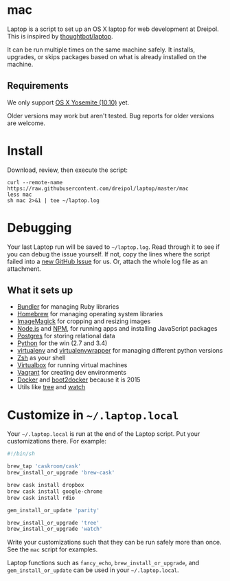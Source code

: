 # mac

Laptop is a script to set up an OS X laptop for web development at Dreipol.
This is inspired by [thoughtbot/laptop](https://github.com/thoughtbot/laptop).

It can be run multiple times on the same machine safely.
It installs, upgrades, or skips packages
based on what is already installed on the machine.

Requirements
------------

We only support [OS X Yosemite (10.10)](https://www.apple.com/osx/) yet.

Older versions may work but aren't tested. Bug reports for older
versions are welcome.

# Install

Download, review, then execute the script:

```
curl --remote-name https://raw.githubusercontent.com/dreipol/laptop/master/mac
less mac
sh mac 2>&1 | tee ~/laptop.log
```

# Debugging

Your last Laptop run will be saved to `~/laptop.log`. Read through it to see if
you can debug the issue yourself. If not, copy the lines where the script
failed into a [new GitHub
Issue](https://github.com/dreipol/laptop/issues/new) for us. Or, attach the
whole log file as an attachment.

What it sets up
---------------

* [Bundler] for managing Ruby libraries
* [Homebrew] for managing operating system libraries
* [ImageMagick] for cropping and resizing images
* [Node.js] and [NPM], for running apps and installing JavaScript packages
* [Postgres] for storing relational data
* [Python] for the win (2.7 and 3.4)
* [virtualenv] and [virtualenvwrapper] for managing different python versions 
* [Zsh] as your shell
* [Virtualbox] for running virtual machines 
* [Vagrant] for creating dev environments
* [Docker] and [boot2docker] because it is 2015 
* Utils like [tree] and [watch]

[Bundler]: http://bundler.io/
[Homebrew]: http://brew.sh/
[ImageMagick]: http://www.imagemagick.org/
[Node.js]: http://nodejs.org/
[NPM]: https://www.npmjs.org/
[Postgres]: http://www.postgresql.org/
[Python]: https://www.python.org/ 
[Zsh]: http://www.zsh.org/
[virtualenvwrapper]: https://pypi.python.org/pypi/virtualenvwrapper
[virtualenv]: https://pypi.python.org/pypi/virtualenv 
[Virtualbox]: https://www.virtualbox.org/
[Vagrant]: https://www.vagrantup.com/
[Docker]: https://www.docker.com/
[boot2docker]: http://boot2docker.io/
[tree]: https://en.wikipedia.org/wiki/Tree_%28Unix%29
[watch]: https://en.wikipedia.org/wiki/Watch_%28Unix%29

# Customize in `~/.laptop.local`

Your `~/.laptop.local` is run at the end of the Laptop script.
Put your customizations there.
For example:

```sh
#!/bin/sh

brew_tap 'caskroom/cask'
brew_install_or_upgrade 'brew-cask'

brew cask install dropbox
brew cask install google-chrome
brew cask install rdio

gem_install_or_update 'parity'

brew_install_or_upgrade 'tree'
brew_install_or_upgrade 'watch'
```

Write your customizations such that they can be run safely more than once.
See the `mac` script for examples.

Laptop functions such as `fancy_echo`,
`brew_install_or_upgrade`, and
`gem_install_or_update`
can be used in your `~/.laptop.local`.
